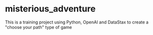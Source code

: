 # misterious_adventure
This is a training project using Python, OpenAI and DataStax to create a "choose your path" type of game
